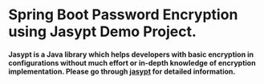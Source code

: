 # Spring Boot Password Encryption using Jasypt Demo Project.


#### Jasypt is a Java library which helps developers with basic encryption in configurations without much effort or in-depth knowledge of encryption implementation. Please go through [jasypt](http://www.jasypt.org) for detailed information.